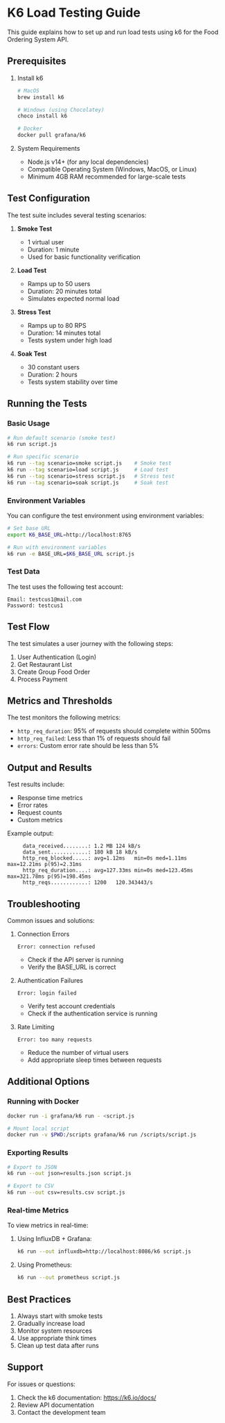 # K6 Load Testing Guide

This guide explains how to set up and run load tests using k6 for the Food Ordering System API.

## Prerequisites

1. Install k6
   ```bash
   # MacOS
   brew install k6

   # Windows (using Chocolatey)
   choco install k6

   # Docker
   docker pull grafana/k6
   ```

2. System Requirements
   - Node.js v14+ (for any local dependencies)
   - Compatible Operating System (Windows, MacOS, or Linux)
   - Minimum 4GB RAM recommended for large-scale tests

## Test Configuration

The test suite includes several testing scenarios:

1. **Smoke Test**
   - 1 virtual user
   - Duration: 1 minute
   - Used for basic functionality verification

2. **Load Test**
   - Ramps up to 50 users
   - Duration: 20 minutes total
   - Simulates expected normal load

3. **Stress Test**
   - Ramps up to 80 RPS
   - Duration: 14 minutes total
   - Tests system under high load

4. **Soak Test**
   - 30 constant users
   - Duration: 2 hours
   - Tests system stability over time

## Running the Tests

### Basic Usage

```bash
# Run default scenario (smoke test)
k6 run script.js

# Run specific scenario
k6 run --tag scenario=smoke script.js    # Smoke test
k6 run --tag scenario=load script.js     # Load test
k6 run --tag scenario=stress script.js   # Stress test
k6 run --tag scenario=soak script.js     # Soak test
```

### Environment Variables

You can configure the test environment using environment variables:

```bash
# Set base URL
export K6_BASE_URL=http://localhost:8765

# Run with environment variables
k6 run -e BASE_URL=$K6_BASE_URL script.js
```

### Test Data

The test uses the following test account:
```
Email: testcus1@mail.com
Password: testcus1
```

## Test Flow

The test simulates a user journey with the following steps:

1. User Authentication (Login)
2. Get Restaurant List
3. Create Group Food Order
4. Process Payment

## Metrics and Thresholds

The test monitors the following metrics:

- `http_req_duration`: 95% of requests should complete within 500ms
- `http_req_failed`: Less than 1% of requests should fail
- `errors`: Custom error rate should be less than 5%

## Output and Results

Test results include:

- Response time metrics
- Error rates
- Request counts
- Custom metrics

Example output:
```
     data_received........: 1.2 MB 124 kB/s
     data_sent............: 180 kB 18 kB/s
     http_req_blocked.....: avg=1.12ms   min=0s med=1.11ms   max=12.21ms p(95)=2.31ms
     http_req_duration....: avg=127.33ms min=0s med=123.45ms max=321.78ms p(95)=198.45ms
     http_reqs............: 1200   120.343443/s
```

## Troubleshooting

Common issues and solutions:

1. Connection Errors
   ```
   Error: connection refused
   ```
   - Check if the API server is running
   - Verify the BASE_URL is correct

2. Authentication Failures
   ```
   Error: login failed
   ```
   - Verify test account credentials
   - Check if the authentication service is running

3. Rate Limiting
   ```
   Error: too many requests
   ```
   - Reduce the number of virtual users
   - Add appropriate sleep times between requests

## Additional Options

### Running with Docker

```bash
docker run -i grafana/k6 run - <script.js

# Mount local script
docker run -v $PWD:/scripts grafana/k6 run /scripts/script.js
```

### Exporting Results

```bash
# Export to JSON
k6 run --out json=results.json script.js

# Export to CSV
k6 run --out csv=results.csv script.js
```

### Real-time Metrics

To view metrics in real-time:

1. Using InfluxDB + Grafana:
   ```bash
   k6 run --out influxdb=http://localhost:8086/k6 script.js
   ```

2. Using Prometheus:
   ```bash
   k6 run --out prometheus script.js
   ```

## Best Practices

1. Always start with smoke tests
2. Gradually increase load
3. Monitor system resources
4. Use appropriate think times
5. Clean up test data after runs

## Support

For issues or questions:
1. Check the k6 documentation: https://k6.io/docs/
2. Review API documentation
3. Contact the development team

